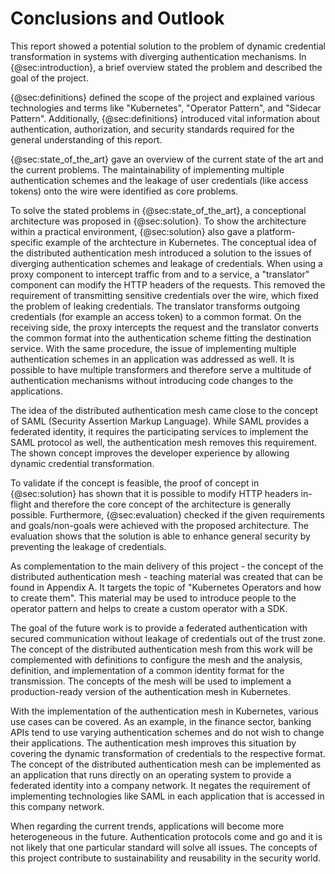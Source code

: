 # Conclusions and Outlook

This report showed a potential solution to the problem of dynamic credential transformation in systems with diverging authentication mechanisms. In {@sec:introduction}, a brief overview stated the problem and described the goal of the project.

{@sec:definitions} defined the scope of the project and explained various technologies and terms like "Kubernetes", "Operator Pattern", and "Sidecar Pattern". Additionally, {@sec:definitions} introduced vital information about authentication, authorization, and security standards required for the general understanding of this report.

{@sec:state_of_the_art} gave an overview of the current state of the art and the current problems. The maintainability of implementing multiple authentication schemes and the leakage of user credentials (like access tokens) onto the wire were identified as core problems.

To solve the stated problems in {@sec:state_of_the_art}, a conceptional architecture was proposed in {@sec:solution}. To show the architecture within a practical environment, {@sec:solution} also gave a platform-specific example of the archtecture in Kubernetes. The conceptual idea of the distributed authentication mesh introduced a solution to the issues of diverging authentication schemes and leakage of credentials. When using a proxy component to intercept traffic from and to a service, a "translator" component can modify the HTTP headers of the requests. This removed the requirement of transmitting sensitive credentials over the wire, which fixed the problem of leaking credentials. The translator transforms outgoing credentials (for example an access token) to a common format. On the receiving side, the proxy intercepts the request and the translator converts the common format into the authentication scheme fitting the destination service. With the same procedure, the issue of implementing multiple authentication schemes in an application was addressed as well. It is possible to have multiple transformers and therefore serve a multitude of authentication mechanisms without introducing code changes to the applications.

The idea of the distributed authentication mesh came close to the concept of SAML (Security Assertion Markup Language). While SAML provides a federated identity, it requires the participating services to implement the SAML protocol as well, the authentication mesh removes this requirement. The shown concept improves the developer experience by allowing dynamic credential transformation.

To validate if the concept is feasible, the proof of concept in {@sec:solution} has shown that it is possible to modify HTTP headers in-flight and therefore the core concept of the architecture is generally possible. Furthermore, {@sec:evaluation} checked if the given requirements and goals/non-goals were achieved with the proposed architecture. The evaluation shows that the solution is able to enhance general security by preventing the leakage of credentials.

As complementation to the main delivery of this project - the concept of the distributed authentication mesh - teaching material was created that can be found in Appendix A. It targets the topic of "Kubernetes Operators and how to create them". This material may be used to introduce people to the operator pattern and helps to create a custom operator with a SDK.

The goal of the future work is to provide a federated authentication with secured communication without leakage of credentials out of the trust zone. The concept of the distributed authentication mesh from this work will be complemented with definitions to configure the mesh and the analysis, definition, and implementation of a common identity format for the transmission. The concepts of the mesh will be used to implement a production-ready version of the authentication mesh in Kubernetes.

With the implementation of the authentication mesh in Kubernetes, various use cases can be covered. As an example, in the finance sector, banking APIs tend to use varying authentication schemes and do not wish to change their applications. The authentication mesh improves this situation by covering the dynamic transformation of credentials to the respective format. The concept of the distributed authentication mesh can be implemented as an application that runs directly on an operating system to provide a federated identity into a company network. It negates the requirement of implementing technologies like SAML in each application that is accessed in this company network.

When regarding the current trends, applications will become more heterogeneous in the future. Authentication protocols come and go and it is not likely that one particular standard will solve all issues. The concepts of this project contribute to sustainability and reusability in the security world.
